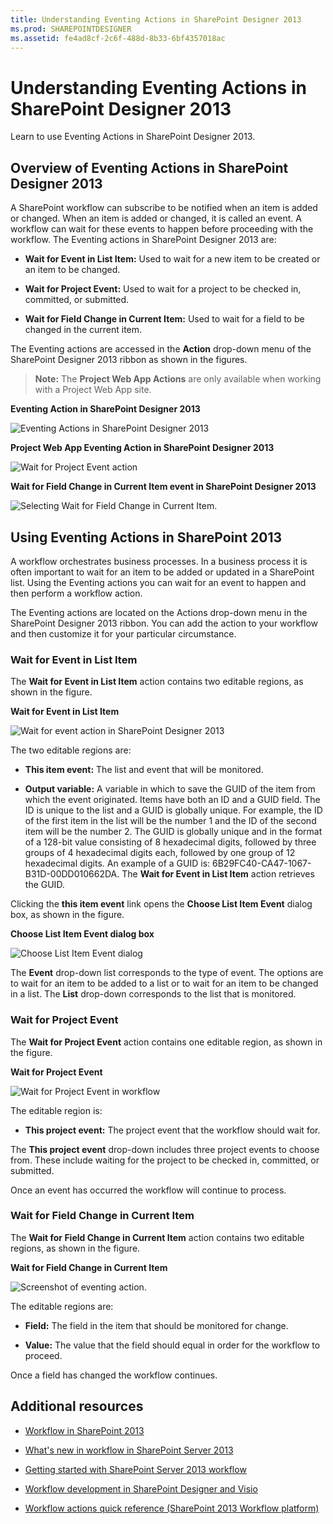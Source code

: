```yaml
---
title: Understanding Eventing Actions in SharePoint Designer 2013
ms.prod: SHAREPOINTDESIGNER
ms.assetid: fe4ad8cf-2c6f-488d-8b33-6bf4357018ac
---
```



# Understanding Eventing Actions in SharePoint Designer 2013
Learn to use Eventing Actions in SharePoint Designer 2013.
## Overview of Eventing Actions in SharePoint Designer 2013
<a name="section1"> </a>

A SharePoint workflow can subscribe to be notified when an item is added or changed. When an item is added or changed, it is called an event. A workflow can wait for these events to happen before proceeding with the workflow. The Eventing actions in SharePoint Designer 2013 are: 
  
    
    

- **Wait for Event in List Item:** Used to wait for a new item to be created or an item to be changed.
    
  
- **Wait for Project Event:** Used to wait for a project to be checked in, committed, or submitted.
    
  
- **Wait for Field Change in Current Item:** Used to wait for a field to be changed in the current item.
    
  
The Eventing actions are accessed in the **Action** drop-down menu of the SharePoint Designer 2013 ribbon as shown in the figures.
  
    
    

> **Note:**
> The **Project Web App Actions** are only available when working with a Project Web App site.
  
    
    


**Eventing Action in SharePoint Designer 2013**

  
    
    

  
    
    
![Eventing Actions in SharePoint Designer 2013](images/SPD15-EventingActions1.png)
  
    
    

**Project Web App Eventing Action in SharePoint Designer 2013**

  
    
    

  
    
    
![Wait for Project Event action](images/SPD15-EventingActions4.png)
  
    
    

**Wait for Field Change in Current Item event in SharePoint Designer 2013**

  
    
    

  
    
    
![Selecting Wait for Field Change in Current Item.](images/wf15-eventingactions3.png)
  
    
    

  
    
    

  
    
    

## Using Eventing Actions in SharePoint 2013
<a name="section2"> </a>

A workflow orchestrates business processes. In a business process it is often important to wait for an item to be added or updated in a SharePoint list. Using the Eventing actions you can wait for an event to happen and then perform a workflow action.
  
    
    
The Eventing actions are located on the Actions drop-down menu in the SharePoint Designer 2013 ribbon. You can add the action to your workflow and then customize it for your particular circumstance.
  
    
    

### Wait for Event in List Item

The **Wait for Event in List Item** action contains two editable regions, as shown in the figure.
  
    
    

**Wait for Event in List Item**

  
    
    

  
    
    
![Wait for event action in SharePoint Designer 2013](images/SPD15-EventingActions2.png)
  
    
    

  
    
    

  
    
    
The two editable regions are:
  
    
    

- **This item event:** The list and event that will be monitored.
    
  
- **Output variable:** A variable in which to save the GUID of the item from which the event originated. Items have both an ID and a GUID field. The ID is unique to the list and a GUID is globally unique. For example, the ID of the first item in the list will be the number 1 and the ID of the second item will be the number 2. The GUID is globally unique and in the format of a 128-bit value consisting of 8 hexadecimal digits, followed by three groups of 4 hexadecimal digits each, followed by one group of 12 hexadecimal digits. An example of a GUID is: 6B29FC40-CA47-1067-B31D-00DD010662DA. The **Wait for Event in List Item** action retrieves the GUID.
    
  
Clicking the **this item event** link opens the **Choose List Item Event** dialog box, as shown in the figure.
  
    
    

**Choose List Item Event dialog box**

  
    
    

  
    
    
![Choose List Item Event dialog](images/SPD15-EventingActions3.jpg)
  
    
    

  
    
    

  
    
    
The **Event** drop-down list corresponds to the type of event. The options are to wait for an item to be added to a list or to wait for an item to be changed in a list. The **List** drop-down corresponds to the list that is monitored.
  
    
    

### Wait for Project Event

The **Wait for Project Event** action contains one editable region, as shown in the figure.
  
    
    

**Wait for Project Event**

  
    
    

  
    
    
![Wait for Project Event in workflow](images/SPD15-EventingActions5.png)
  
    
    

  
    
    

  
    
    
The editable region is:
  
    
    

- **This project event:** The project event that the workflow should wait for.
    
  
The **This project event** drop-down includes three project events to choose from. These include waiting for the project to be checked in, committed, or submitted.
  
    
    
Once an event has occurred the workflow will continue to process.
  
    
    

### Wait for Field Change in Current Item

The **Wait for Field Change in Current Item** action contains two editable regions, as shown in the figure.
  
    
    

**Wait for Field Change in Current Item**

  
    
    

  
    
    
![Screenshot of eventing action.](images/wf15-eventingactions4.png)
  
    
    

  
    
    

  
    
    
The editable regions are:
  
    
    

- **Field:** The field in the item that should be monitored for change.
    
  
- **Value:** The value that the field should equal in order for the workflow to proceed.
    
  
Once a field has changed the workflow continues.
  
    
    

## Additional resources
<a name="bk_addresources"> </a>


-  [Workflow in SharePoint 2013 ](http://technet.microsoft.com/en-us/sharepoint/jj556245.aspx)
    
  
-  [What's new in workflow in SharePoint Server 2013](http://msdn.microsoft.com/library/6ab8a28b-fa2f-4530-8b55-a7f663bf15ea.aspx)
    
  
-  [Getting started with SharePoint Server 2013 workflow](http://msdn.microsoft.com/library/cc73be76-a329-449f-90ab-86822b1c2ee8.aspx)
    
  
-  [Workflow development in SharePoint Designer and Visio](workflow-development-in-sharepoint-designer-and-visio.md)
    
  
-  [Workflow actions quick reference (SharePoint 2013 Workflow platform)](workflow-actions-quick-reference-sharepoint-workflow-platform.md)
    
  

  
    
    

